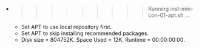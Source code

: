 * >>>>>>>>> Running inst-min-con-01-apt.sh ...
  * Set APT to use local repository first.
  * Set APT to skip installing recommended packages.
  * Disk size = 804752K. Space Used = 12K. Runtime = 00:00:00:00.

